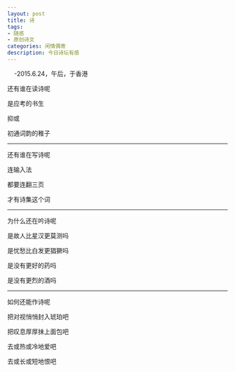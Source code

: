 ```yaml
---
layout: post
title: 诗
tags:
- 随感
- 原创诗文
categories: 闲情偶寄
description: 今日诗坛有感
---
```


&nbsp;&nbsp;&nbsp;&nbsp;-2015.6.24，午后，于香港


还有谁在读诗呢

是应考的书生

抑或

初通词韵的稚子

---

还有谁在写诗呢

连输入法

都要连翻三页

才有诗集这个词

---

为什么还在吟诗呢

是故人比星汉更莫测吗

是忧愁比白发更猖獗吗

是没有更好的药吗

是没有更烈的酒吗

---

如何还能作诗呢

把对视悄悄封入琥珀吧

把叹息厚厚抹上面包吧

去或热或冷地爱吧

去或长或短地恨吧
